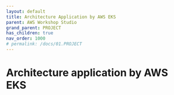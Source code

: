 ```yaml
---
layout: default
title: Architecture Application by AWS EKS
parent: AWS Workshop Studio
grand_parent: PROJECT
has_children: true
nav_order: 1000
# permalink: /docs/01.PROJECT
---
```

# Architecture application by AWS EKS  

